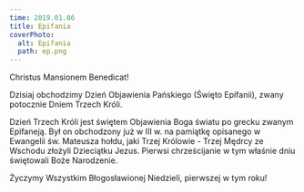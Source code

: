 ```yaml
---
time: 2019.01.06
title: Epifania
coverPhoto:
  alt: Epifania
  path: ep.png
---
```

Christus Mansionem Benedicat!

Dzisiaj obchodzimy Dzień Objawienia Pańskiego (Święto Epifanii), zwany potocznie Dniem Trzech Króli.

Dzień Trzech Króli jest świętem Objawienia Boga światu po grecku zwanym Epifaneją. Był on obchodzony już w III w. na pamiątkę opisanego w Ewangelii św. Mateusza hołdu, jaki Trzej Królowie - Trzej Mędrcy ze Wschodu złożyli Dzieciątku Jezus. 
Pierwsi chrześcijanie w tym właśnie dniu świętowali Boże Narodzenie.

Życzymy Wszystkim Błogosławionej Niedzieli, pierwszej w tym roku!